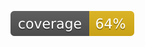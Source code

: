 ![coverage badge](https://raw.githubusercontent.com/yumin-jung/cs350-github-actions/badge/coverage.svg)